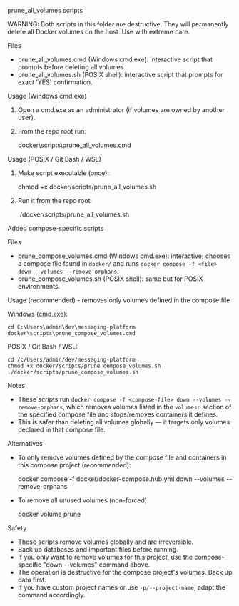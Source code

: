 prune_all_volumes scripts

WARNING: Both scripts in this folder are destructive. They will permanently delete all Docker volumes on the host. Use with extreme care.

Files
- prune_all_volumes.cmd (Windows cmd.exe): interactive script that prompts before deleting all volumes.
- prune_all_volumes.sh (POSIX shell): interactive script that prompts for exact 'YES' confirmation.

Usage (Windows cmd.exe)
1. Open a cmd.exe as an administrator (if volumes are owned by another user).
2. From the repo root run:

   docker\scripts\prune_all_volumes.cmd

Usage (POSIX / Git Bash / WSL)
1. Make script executable (once):

   chmod +x docker/scripts/prune_all_volumes.sh

2. Run it from the repo root:

   ./docker/scripts/prune_all_volumes.sh

Added compose-specific scripts

Files
- prune_compose_volumes.cmd (Windows cmd.exe): interactive; chooses a compose file found in `docker/` and runs `docker compose -f <file> down --volumes --remove-orphans`.
- prune_compose_volumes.sh (POSIX shell): same but for POSIX environments.

Usage (recommended) - removes only volumes defined in the compose file

Windows (cmd.exe):

```
cd C:\Users\admin\dev\messaging-platform
docker\scripts\prune_compose_volumes.cmd
```

POSIX / Git Bash / WSL:

```
cd /c/Users/admin/dev/messaging-platform
chmod +x docker/scripts/prune_compose_volumes.sh
./docker/scripts/prune_compose_volumes.sh
```

Notes
- These scripts run `docker compose -f <compose-file> down --volumes --remove-orphans`, which removes volumes listed in the `volumes:` section of the specified compose file and stops/removes containers it defines.
- This is safer than deleting all volumes globally — it targets only volumes declared in that compose file.

Alternatives
- To only remove volumes defined by the compose file and containers in this compose project (recommended):

  docker compose -f docker/docker-compose.hub.yml down --volumes --remove-orphans

- To remove all unused volumes (non-forced):

  docker volume prune

Safety
- These scripts remove volumes globally and are irreversible.
- Back up databases and important files before running.
- If you only want to remove volumes for this project, use the compose-specific "down --volumes" command above.
- The operation is destructive for the compose project's volumes. Back up data first.
- If you have custom project names or use `-p/--project-name`, adapt the command accordingly.
